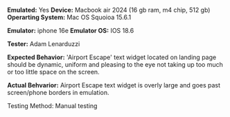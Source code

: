 
**Emulated:** Yes
**Device:** Macbook air 2024 (16 gb ram, m4 chip, 512 gb)
**Operarting System:** Mac OS Squoioa 15.6.1

**Emulator:** iphone 16e
**Emulator OS:** IOS 18.6

**Tester:** Adam Lenarduzzi

**Expected Behavior:** 'Airport Escape' text widget located on landing page should be dynamic, uniform and pleasing to the eye not taking up too much or too little space on the screen.

**Actual Behvarior:** Airport Escape text widget is overly large and goes past screen/phone borders in emulation. 

Testing Method: Manual testing